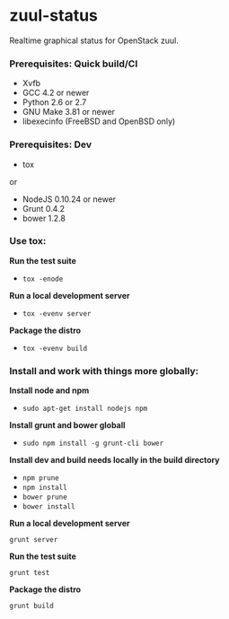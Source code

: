 zuul-status
===========

Realtime graphical status for OpenStack zuul.

### Prerequisites: Quick build/CI

* Xvfb
* GCC 4.2 or newer
* Python 2.6 or 2.7
* GNU Make 3.81 or newer
* libexecinfo (FreeBSD and OpenBSD only)

### Prerequisites: Dev

* tox

or

* NodeJS 0.10.24 or newer
* Grunt 0.4.2
* bower 1.2.8

### Use tox:

**Run the test suite**

* `tox -enode`

**Run a local development server**

* `tox -evenv server`

**Package the distro**

* `tox -evenv build`

### Install and work with things more globally:

**Install node and npm**

* `sudo apt-get install nodejs npm`

**Install grunt and bower globall**

* `sudo npm install -g grunt-cli bower`

**Install dev and build needs locally in the build directory**

* `npm prune`
* `npm install`
* `bower prune`
* `bower install`

**Run a local development server**

`grunt server`

**Run the test suite**

`grunt test`

**Package the distro**

`grunt build`

